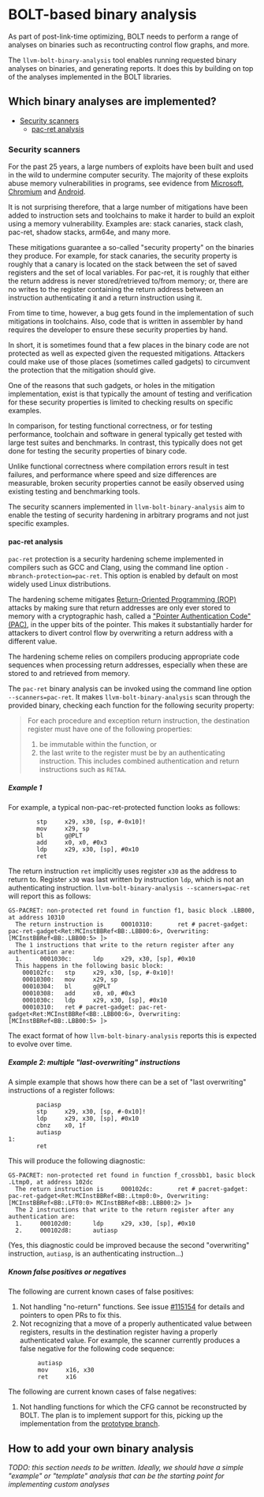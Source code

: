 # BOLT-based binary analysis

As part of post-link-time optimizing, BOLT needs to perform a range of analyses
on binaries such as recontructing control flow graphs, and more.

The `llvm-bolt-binary-analysis` tool enables running requested binary analyses
on binaries, and generating reports. It does this by building on top of the
analyses implemented in the BOLT libraries.

## Which binary analyses are implemented?

* [Security scanners](#security-scanners)
  * [pac-ret analysis](#pac-ret-analysis)

### Security scanners

For the past 25 years, a large numbers of exploits have been built and used in
the wild to undermine computer security. The majority of these exploits abuse
memory vulnerabilities in programs, see evidence from
[Microsoft](https://youtu.be/PjbGojjnBZQ?si=oCHCa0SHgaSNr6Gr&t=836),
[Chromium](https://www.chromium.org/Home/chromium-security/memory-safety/) and
[Android](https://security.googleblog.com/2021/01/data-driven-security-hardening-in.html).

It is not surprising therefore, that a large number of mitigations have been
added to instruction sets and toolchains to make it harder to build an exploit
using a memory vulnerability. Examples are: stack canaries, stack clash,
pac-ret, shadow stacks, arm64e, and many more.

These mitigations guarantee a so-called "security property" on the binaries they
produce. For example, for stack canaries, the security property is roughly that
a canary is located on the stack between the set of saved registers and the set
of local variables. For pac-ret, it is roughly that either the return address is
never stored/retrieved to/from memory; or, there are no writes to the register
containing the return address between an instruction authenticating it and a
return instruction using it.

From time to time, however, a bug gets found in the implementation of such
mitigations in toolchains. Also, code that is written in assembler by hand
requires the developer to ensure these security properties by hand.

In short, it is sometimes found that a few places in the binary code are not
protected as well as expected given the requested mitigations. Attackers could
make use of those places (sometimes called gadgets) to circumvent the protection
that the mitigation should give.

One of the reasons that such gadgets, or holes in the mitigation implementation,
exist is that typically the amount of testing and verification for these
security properties is limited to checking results on specific examples.

In comparison, for testing functional correctness, or for testing performance,
toolchain and software in general typically get tested with large test suites
and benchmarks. In contrast, this typically does not get done for testing the
security properties of binary code.

Unlike functional correctness where compilation errors result in test failures,
and performance where speed and size differences are measurable, broken security
properties cannot be easily observed using existing testing and benchmarking
tools.

The security scanners implemented in `llvm-bolt-binary-analysis` aim to enable
the testing of security hardening in arbitrary programs and not just specific
examples.


#### pac-ret analysis

`pac-ret` protection is a security hardening scheme implemented in compilers
such as GCC and Clang, using the command line option
`-mbranch-protection=pac-ret`. This option is enabled by default on most widely
used Linux distributions.

The hardening scheme mitigates
[Return-Oriented Programming (ROP)](https://llsoftsec.github.io/llsoftsecbook/#return-oriented-programming)
attacks by making sure that return addresses are only ever stored to memory with
a cryptographic hash, called a
["Pointer Authentication Code" (PAC)](https://llsoftsec.github.io/llsoftsecbook/#pointer-authentication),
in the upper bits of the pointer. This makes it substantially harder for
attackers to divert control flow by overwriting a return address with a
different value.

The hardening scheme relies on compilers producing appropriate code sequences when
processing return addresses, especially when these are stored to and retrieved
from memory.

The `pac-ret` binary analysis can be invoked using the command line option
`--scanners=pac-ret`. It makes `llvm-bolt-binary-analysis` scan through the
provided binary, checking each function for the following security property:

> For each procedure and exception return instruction, the destination register
> must have one of the following properties:
>
> 1. be immutable within the function, or
> 2. the last write to the register must be by an authenticating instruction. This
>    includes combined authentication and return instructions such as `RETAA`.

##### Example 1

For example, a typical non-pac-ret-protected function looks as follows:

```
        stp     x29, x30, [sp, #-0x10]!
        mov     x29, sp
        bl      g@PLT
        add     x0, x0, #0x3
        ldp     x29, x30, [sp], #0x10
        ret
```

The return instruction `ret` implicitly uses register `x30` as the address to
return to. Register `x30` was last written by instruction `ldp`, which is not an
authenticating instruction. `llvm-bolt-binary-analysis --scanners=pac-ret` will
report this as follows:

```
GS-PACRET: non-protected ret found in function f1, basic block .LBB00, at address 10310
  The return instruction is     00010310:       ret # pacret-gadget: pac-ret-gadget<Ret:MCInstBBRef<BB:.LBB00:6>, Overwriting:[MCInstBBRef<BB:.LBB00:5> ]>
  The 1 instructions that write to the return register after any authentication are:
  1.     0001030c:      ldp     x29, x30, [sp], #0x10
  This happens in the following basic block:
    000102fc:   stp     x29, x30, [sp, #-0x10]!
    00010300:   mov     x29, sp
    00010304:   bl      g@PLT
    00010308:   add     x0, x0, #0x3
    0001030c:   ldp     x29, x30, [sp], #0x10
    00010310:   ret # pacret-gadget: pac-ret-gadget<Ret:MCInstBBRef<BB:.LBB00:6>, Overwriting:[MCInstBBRef<BB:.LBB00:5> ]>
```

The exact format of how `llvm-bolt-binary-analysis` reports this is expected to
evolve over time.

##### Example 2: multiple "last-overwriting" instructions

A simple example that shows how there can be a set of "last overwriting"
instructions of a register follows:

```
        paciasp
        stp     x29, x30, [sp, #-0x10]!
        ldp     x29, x30, [sp], #0x10
        cbnz    x0, 1f
        autiasp
1:
        ret
```

This will produce the following diagnostic:

```
GS-PACRET: non-protected ret found in function f_crossbb1, basic block .Ltmp0, at address 102dc
  The return instruction is     000102dc:       ret # pacret-gadget: pac-ret-gadget<Ret:MCInstBBRef<BB:.Ltmp0:0>, Overwriting:[MCInstBBRef<BB:.LFT0:0> MCInstBBRef<BB:.LBB00:2> ]>
  The 2 instructions that write to the return register after any authentication are:
  1.     000102d0:      ldp     x29, x30, [sp], #0x10
  2.     000102d8:      autiasp
```

(Yes, this diagnostic could be improved because the second "overwriting"
instruction, `autiasp`, is an authenticating instruction...)

##### Known false positives or negatives

The following are current known cases of false positives:

1. Not handling "no-return" functions. See issue
   [#115154](https://github.com/llvm/llvm-project/issues/115154) for details and
   pointers to open PRs to fix this.
2. Not recognizing that a move of a properly authenticated value between registers,
   results in the destination register having a properly authenticated value.
   For example, the scanner currently produces a false negative for the following
   code sequence:
   ```
        autiasp
        mov     x16, x30
        ret     x16
   ```

The following are current known cases of false negatives:

1. Not handling functions for which the CFG cannot be reconstructed by BOLT. The
   plan is to implement support for this, picking up the implementation from the
   [prototype branch](
   https://github.com/llvm/llvm-project/compare/main...kbeyls:llvm-project:bolt-gadget-scanner-prototype).

## How to add your own binary analysis

_TODO: this section needs to be written. Ideally, we should have a simple
"example" or "template" analysis that can be the starting point for implementing
custom analyses_
